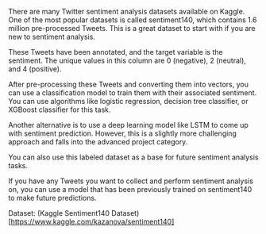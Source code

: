 There are many Twitter sentiment analysis datasets available on Kaggle. One of the most popular datasets is called sentiment140, which contains 1.6 million pre-processed Tweets. This is a great dataset to start with if you are new to sentiment analysis.

These Tweets have been annotated, and the target variable is the sentiment. The unique values in this column are 0 (negative), 2 (neutral), and 4 (positive).

After pre-processing these Tweets and converting them into vectors, you can use a classification model to train them with their associated sentiment. You can use algorithms like logistic regression, decision tree classifier, or XGBoost classifier for this task.

Another alternative is to use a deep learning model like LSTM to come up with sentiment prediction. However, this is a slightly more challenging approach and falls into the advanced project category.

You can also use this labeled dataset as a base for future sentiment analysis tasks.

If you have any Tweets you want to collect and perform sentiment analysis on, you can use a model that has been previously trained on sentiment140 to make future predictions.

Dataset: (Kaggle Sentiment140 Dataset)[https://www.kaggle.com/kazanova/sentiment140]